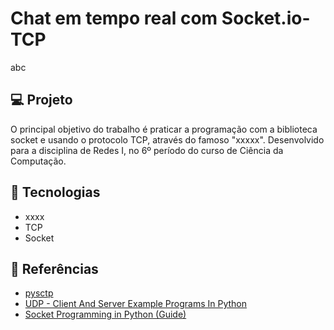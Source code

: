 # Chat em tempo real com Socket.io-TCP
abc
## 💻 Projeto
O principal objetivo do trabalho é praticar a programação com a biblioteca socket e usando o protocolo TCP, através do famoso "xxxxx". Desenvolvido para a disciplina de Redes I, no 6º período do curso de Ciência da Computação.

## 🚀 Tecnologias

- xxxx
- TCP
- Socket

## 📖 Referências

- [pysctp](https://github.com/P1sec/pysctp)
- [UDP - Client And Server Example Programs In Python](https://pythontic.com/modules/socket/udp-client-server-example)
- [Socket Programming in Python (Guide)](https://realpython.com/python-sockets/)
